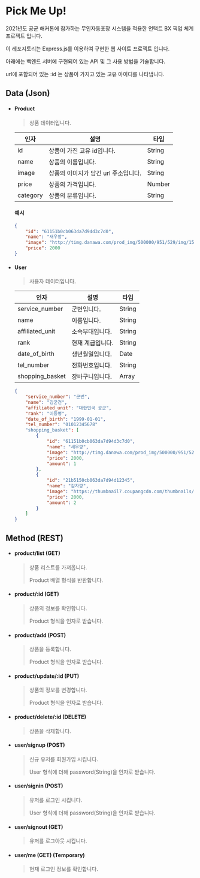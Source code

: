 # Pick Me Up!


2021년도 공군 해커톤에 참가하는 무인자동포장 시스템을 적용한 언택트 BX 픽업 체계 프로젝트 입니다.

이 레포지토리는 Express.js를 이용하여 구현한 웹 사이트 프로젝트 입니다.

아래에는 백엔드 서버에 구현되어 있는 API 및 그 사용 방법을 기술합니다.

url에 포함되어 있는 :id 는 상품이 가지고 있는 고유 아이디를 나타냅니다.

## Data (Json)

- #### Product
    > 상품 데이터입니다.

    | 인자 | 설명 | 타입 |
    | ---- | ---- | --- |
    | id       | 상품이 가진 고유 id입니다.          | String |
    | name     | 상품의 이름입니다.                  | String |
    | image    | 상품의 이미지가 담긴 url 주소입니다. | String |
    | price    | 상품의 가격입니다.                  | Number | 
    | category | 상품의 분류입니다.                  | String |

    #### 예시

    ```json
    {
        "id": "61151b0cb063da7d94d3c7d0",
        "name": "새우깡",
        "image": "http://timg.danawa.com/prod_img/500000/951/529/img/1529951_1.jpg",
        "price": 2000
    }
    ```

- #### User
    > 사용자 데이터입니다.

    | 인자 | 설명 | 타입 |
    | ---- | ---- | --- |
    | service_number  | 군번입니다.                  | String |
    | name            | 이름입니다.                  | String |
    | affiliated_unit | 소속부대입니다.              | String |
    | rank            | 현재 계급입니다.             | String |
    | date_of_birth   | 생년월일입니다.              | Date   |
    | tel_number      | 전화번호입니다.              | String |
    | shopping_basket | 장바구니입니다.              | Array  |

    ```json
    {
        "service_number": "군번",
        "name": "김굳건",
        "affiliated_unit": "대한민국 공군",
        "rank": "이등병",
        "date_of_birth": "1999-01-01",
        "tel_number": "01012345678"
        "shopping_basket": [
            {
                "id": "61151b0cb063da7d94d3c7d0",
                "name": "새우깡",
                "image": "http://timg.danawa.com/prod_img/500000/951/529/img/1529951_1.jpg",
                "price": 2000,
                "amount": 1
            },
            {
                "id": "21b5150cb063da7d94d12345",
                "name": "감자깡",
                "image": "https://thumbnail7.coupangcdn.com/thumbnails/remote/492x492ex/image/product/image/vendoritem/2016/04/12/3000100687/cd6e296b-ed92-4903-8dec-4d043df1347b.jpg",
                "price": 2000,
                "amount": 2
            }
        ]
    }
    ```

## Method (REST)

- #### product/list (GET)

    > 상품 리스트를 가져옵니다.
    >
    > Product 배열 형식을 반환합니다.

- #### product/:id (GET)

    > 상품의 정보를 확인합니다.
	> 
    > Product 형식을 인자로 받습니다.

- #### product/add (POST)

    > 상품을 등록합니다. 
    > 
    > Product 형식을 인자로 받습니다.


- #### product/update/:id (PUT)

    > 상품의 정보를 변경합니다.
	> 
    > Product 형식을 인자로 받습니다.


- #### product/delete/:id (DELETE)

    > 상품을 삭제합니다.

- #### user/signup (POST)

    > 신규 유저를 회원가입 시킵니다.
    >
    > User 형식에 더해 password(String)을 인자로 받습니다.

- #### user/signin (POST)

    > 유저를 로그인 시킵니다.
    >
    > User 형식에 더해 password(String)을 인자로 받습니다.

- #### user/signout (GET)

    > 유저를 로그아웃 시킵니다.

- #### user/me (GET) (Temporary)

    > 현재 로그인 정보를 확인합니다.